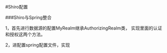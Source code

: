 #Shiro配置

###Shiro与Spring整合

1，首先进行数据源的配置MyRealm继承AuthorizingRealm类，
实现里面的认证和授权这两个方法。

2，进配置spring配置文件，实现